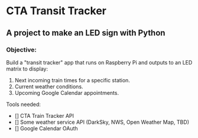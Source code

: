 # CTA Transit Tracker
## A project to make an LED sign with Python
### Objective:
Build a "transit tracker" app that runs on Raspberry Pi and outputs to an LED matrix to display:
1. Next incoming train times for a specific station.
2. Current weather conditions.
3. Upcoming Google Calendar appointments.

Tools needed:
- [] CTA Train Tracker API
- [] Some weather service API (DarkSky, NWS, Open Weather Map, TBD)
- [] Google Calendar OAuth
